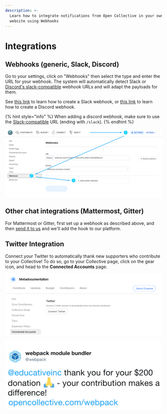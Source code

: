 ```yaml
---
description: >-
  Learn how to integrate notifications from Open Collective in your own chat or
  website using Webhooks
---
```


# Integrations

## Webhooks \(generic, Slack, Discord\)

Go to your settings, click on "Webhooks" then select the type and enter the URL for your webhook. The system will automatically detect Slack or [Discord's slack-compatible](https://discord.com/developers/docs/resources/webhook#execute-slackcompatible-webhook) webhook URLs and will adapt the payloads for them.

See [this link](https://api.slack.com/messaging/webhooks#getting_started) to learn how to create a Slack webhook, or [this link](https://support.discord.com/hc/en-us/articles/228383668-Utiliser-les-Webhooks) to learn how to create a Discord webhook.

{% hint style="info" %}
When adding a discord webhook, make sure to use the [Slack-compatible](https://discord.com/developers/docs/resources/webhook#execute-slackcompatible-webhook) URL \(ending with `/slack`\).
{% endhint %}

![](../.gitbook/assets/selection_002.png)

## Other chat integrations \(Mattermost, Gitter\)

For Mattermost or Gitter, first set up a webhook as described above, and then [send it to us](https://opencollective.com/support) and we'll add the hook to our platform.

## Twitter Integration

Connect your Twitter to automatically thank new supporters who contribute to your Collective! To do so, go to your Collective page, click on the gear icon, and head to the **Connected Accounts** page.

![](../.gitbook/assets/collectives_integrations_connected-accounts.png)

![](../.gitbook/assets/connect-twitter.png)

